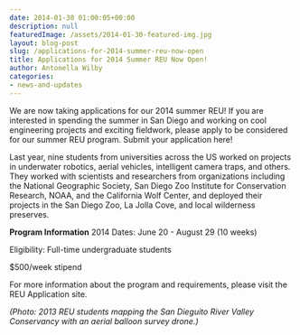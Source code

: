 ```yaml
---
date: 2014-01-30 01:00:05+00:00
description: null
featuredImage: /assets/2014-01-30-featured-img.jpg
layout: blog-post
slug: /applications-for-2014-summer-reu-now-open
title: Applications for 2014 Summer REU Now Open!
author: Antonella Wilby
categories:
- news-and-updates
---
```

We are now taking applications for our 2014 summer REU! If you are interested in spending the summer in San Diego and working on cool engineering projects and exciting fieldwork, please apply to be considered for our summer REU program. Submit your application here!

Last year, nine students from universities across the US worked on projects in underwater robotics, aerial vehicles, intelligent camera traps, and others. They worked with scientists and researchers from organizations including the National Geographic Society, San Diego Zoo Institute for Conservation Research, NOAA, and the California Wolf Center, and deployed their projects in the San Diego Zoo, La Jolla Cove, and local wilderness preserves.

**Program Information**
2014 Dates: June 20 - August 29 (10 weeks)

Eligibility: Full-time undergraduate students

$500/week stipend

For more information about the program and requirements, please visit the REU Application site.

_(Photo: 2013 REU students mapping the San Dieguito River Valley Conservancy with an aerial balloon survey drone.)_
